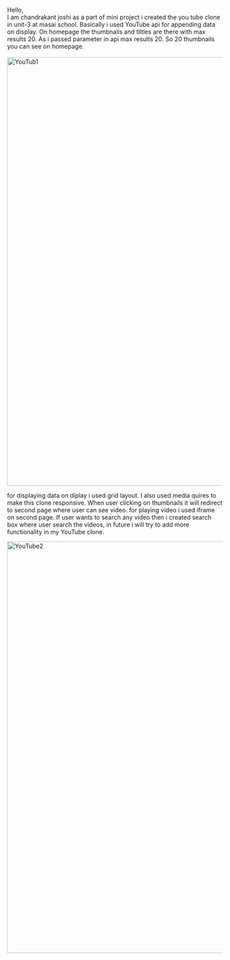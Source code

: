 Hello,<br>
I am chandrakant joshi as a part of mini project i created the you tube clone in unit-3 at masai school. Basically i used YouTube api for appending data on display. On homepage the thumbnails and tiltles are there with max results 20. As i passed parameter in api max results 20. So 20 thumbnails you can see on homepage.
<br>
<br>
<img width="1000" alt="YouTub1" src="https://user-images.githubusercontent.com/90402894/156626846-01a62bc4-9070-4fca-847f-bf92e8e35492.png">
<br>

for displaying data on diplay i used grid layout. I also used media quires to make this clone responsive.
When user clicking on thumbnails it will redirect to second page where user can see video. for playing video i used iframe on second page. If user wants to search any video then i created search box where user search the videos, in future i will try to add more functionality in my YouTube clone.

<img width="960" alt="YouTube2" src="https://user-images.githubusercontent.com/90402894/156627108-f9050daf-2c60-4655-9668-e55ac8162132.png">
